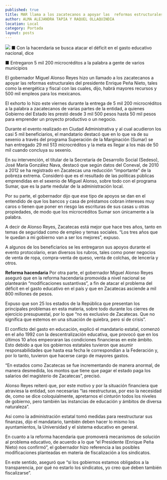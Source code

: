 ```yaml
---
published: true
title: MAR llama a los zacatecanos a apoyar las  reformas estructurales del presidente Peña
author: ALMA ALEJANDRA TAPIA Y RAQUEL OLLAQUINDIA
location: Local
category: Portada
layout: posts
---
```


![](http://i.imgur.com/FBzIn0Fm.jpg)
■ Con la hacendaria se busca atacar el déficit en el gasto educativo nacional, dice

■ Entregaron 5 mil 200 microcréditos a la palabra a gente de varios municipios

El gobernador Miguel Alonso Reyes hizo un llamado a los zacatecanos a apoyar las reformas estructurales del presidente Enrique Peña Nieto, tales como la energética y fiscal con las cuales, dijo, habrá mayores recursos y 500 mil empleos para los mexicanos.

El exhorto lo hizo este viernes durante la entrega de 5 mil 200 microcréditos a la palabra a zacatecanos de varias partes de la entidad, a quienes Gobierno del Estado les prestó desde 3 mil 500 pesos hasta 50 mil pesos para emprender un proyecto productivo o un negocio. 

Durante el evento realizado en Ciudad Administrativa y al cual acudieron los casi 5 mil beneficiarios, el mandatario destacó que en lo que va de su sexenio a través del programa Superación de la Marginación (Sumar) se han entregado 29 mil 513 microcréditos y la meta es llegar a los más de 50 mil cuando concluya su sexenio.

En su intervención, el titular de la Secretaría de Desarrollo Social (Sedeso), José María González Nava, destacó que según datos del Coneval, de 2010 a 2012 se ha registrado en Zacatecas una reducción “importante” de la pobreza extrema. 
Consideró que es el resultado de las políticas públicas emprendidas en el sexenio de Miguel Alonso, sobre todo con el programa Sumar, que es la parte medular de la administración local.

Por su parte, el gobernador dijo que ese tipo de apoyos se dan en el entendido de que los bancos y casa de préstamos cobran intereses muy caros o tienen que poner en riesgo las escrituras de sus casas u otras propiedades, de modo que los microcréditos Sumar son únicamente a la palabra. 

A decir de Alonso Reyes, Zacatecas está mejor que hace tres años, tanto en temas de seguridad como de empleo y temas sociales. “Los tres años que le quedan a mi gobierno van a ser los mejores”, expuso. 

A algunos de los beneficiarios se les entregaron sus apoyos durante el evento protocolario, eran diversos los rubros, tales como poner negocios de venta de ropa, compra-venta de queso, venta de colchas, de lencería y otros. 

**Reforma hacendaria**
Por otra parte, el gobernador Miguel Alonso Reyes aseguró que en la reforma hacendaria promovida a nivel nacional se plantearán “modificaciones sustantivas”, a fin de atacar el problema del déficit en el gasto educativo en el país y que en Zacatecas asciende a mil 800 millones de pesos.

Expuso que son 25 los estados de la República que presentan los principales problemas en esta materia, sobre todo durante los cierres de ejercicio presupuestal, por lo que “no es exclusivo de Zacatecas. Que no significa que estemos en una situación de quiebra, pero sí de crisis”.

El conflicto del gasto en educación, explicó el mandatario estatal, comenzó en el año 1992 con la descentralización educativa, que provocó que en los últimos 10 años empeoraran las condiciones financieras en este ámbito. Esto debido a que los gobiernos estatales tuvieron que asumir responsabilidades que hasta esa fecha le correspondían a la Federación y, por lo tanto, tuvieron que hacerse cargo de mayores gastos.

“En estados como Zacatecas se fue incrementando de manera anormal, de manera desmedida, los montos que tiene que pagar el estado paga los salarios del magisterio de Zacatecas”, precisó.

Alonso Reyes reiteró que, por este motivo y por la situación financiera que atraviesa la entidad, son necesarias “las reestructuras, por eso la necesidad de, como se dice coloquialmente, apretarnos el cinturón todos los niveles de gobierno, pero también las instancias de educación y ámbitos de diversa naturaleza”. 

Así como la administración estatal tomó medidas para reestructurar sus finanzas, dijo el mandatario, también deben hacer lo mismo los ayuntamientos, la Universidad y el sistema educativo en general.

En cuanto a la reforma hacendaria que promoverá mecanismos de solución al problema educativo, de acuerdo a lo que “el Presidente (Enrique Peña Nieto) nos confirmó”, el gobernador hizo referencia a las posibles modificaciones planteadas en materia de fiscalización a los sindicatos.

En este sentido, aseguró que “si los gobiernos estamos obligados a la transparencia, por qué no estarlo los sindicatos, yo creo que deben también fiscalizarse”.
